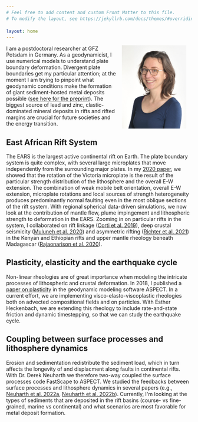 ```yaml
---
# Feel free to add content and custom Front Matter to this file.
# To modify the layout, see https://jekyllrb.com/docs/themes/#overriding-theme-defaults

layout: home
---
```


<img style="padding: 0 15px; float: right;" src="./myblog/assets/images/Profile_picture_small.jpg" alt="Anne Glerum"
	title="Me :)" width="175" height="226" />


I am a postdoctoral researcher at GFZ Potsdam in Germany. As a geodynamicist, I use numerical models to understand plate boundary deformation. Divergent plate boundaries get my particular attention;
at the moment I am trying to pinpoint what geodynamic conditions make the formation of giant sediment-hosted metal deposits possible ([see here for the preprint](https://egusphere.copernicus.org/preprints/2023/egusphere-2023-2518/)). The biggest source of lead and zinc, clastic-dominated mineral deposits in rifts and rifted margins are crucial for future societies and the energy transition. 

East African Rift System
------------------------
The EARS is the largest active continental rift on Earth. The plate boundary system is quite complex, with several large microplates that move independently from the surrounding major plates. In my <a href="https://doi.org/10.1038/s41467-020-16176-x" target="target">2020 paper</a>, we showed that the rotation of the Victoria microplate is the result of the particular strength distribution of the lithosphere and the overall E-W extension. The combination of weak mobile belt orientation, overall E-W extension, microplate rotations and local sources of strength heterogeneity produces predominantly normal faulting even in the most oblique sections of the rift system. With regional spherical data-driven simulations, we now look at the contribution of mantle flow, plume impingement and lithospheric strength to deformation in the EARS. Zooming in on particular rifts in the system, I collaborated on rift linkage (<a href="https://www.nature.com/articles/s41467-019-09335-2" target="target">Corti et al. 2019</a>), deep crustal seismicity (<a href="https://doi.org/10.1029/2020GC008935" target="target">Muluneh et al. 2020</a>) and asymmetric rifting (<a href="https://doi.org/10.1029/2020tc006553" target="target">Richter et al. 2021</a>) in the Kenyan and Ethiopian rifts and upper mantle rheology beneath Madagascar (<a href="https://doi.org/10.1029/2019JB018560" target="target">Rajaonarison et al. 2020</a>).

Plasticity, elasticity and the earthquake cycle
-----------------------------------------------
Non-linear rheologies are of great importance when modeling the intricate processes of lithospheric and crustal deformation. In 2018, I published a <a href="https://www.solid-earth.net/9/267/2018/" target="target" >paper on plasticity</a> in the geodynamic modeling software ASPECT. In a current effort, we are implementing visco-elasto-viscoplastic rheologies both on advected compositional fields and on particles. With Esther Heckenbach, we are extending this rheology to include rate-and-state friction and dynamic timestepping, so that we can study the earthquake cycle.

Coupling between surface processes and lithosphere dynamics
-----------------------------------------------------------
Erosion and sedimentation redistribute the sediment load, which in turn affects the longevity of and displacment along faults in continental rifts. With Dr. Derek Neuharth we therefore two-way coupled the surface processes code FastScape to ASPECT. We studied the feedbacks between surface processes and lithosphere dynamics in several papers (e.g., <a href="https://doi.org/10.1029/2021TC007166" target="target">Neuharth et al. 2022a</a>, <a href="https://doi.org/10.1130/G49351.1" target="target">Neuharth et al. 2022b</a>). Currently, I'm looking at the types of sediments that are deposited in the rift basins (course- vs fine-grained, marine vs continental) and what scenarios are most favorable for metal deposit formation.
 
